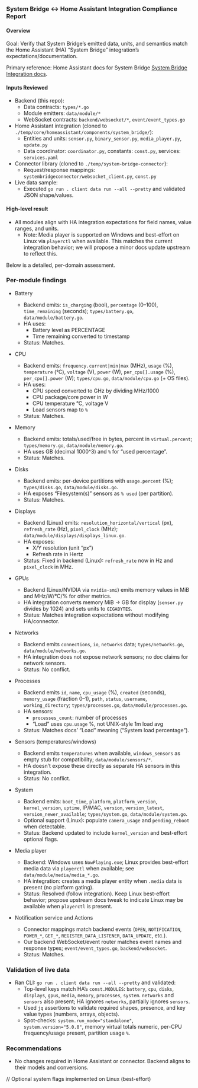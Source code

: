 ### System Bridge ↔ Home Assistant Integration Compliance Report

#### Overview

Goal: Verify that System Bridge’s emitted data, units, and semantics match the Home Assistant (HA) “System Bridge” integration’s expectations/documentation.

Primary reference: Home Assistant docs for System Bridge [System Bridge Integration docs](https://www.home-assistant.io/integrations/system_bridge/).

#### Inputs Reviewed

- Backend (this repo):
  - Data contracts: `types/*.go`
  - Module emitters: `data/module/*`
  - WebSocket contracts: `backend/websocket/*`, `event/event_types.go`
- Home Assistant integration (cloned to `./temp/core/homeassistant/components/system_bridge/`):
  - Entities and units: `sensor.py`, `binary_sensor.py`, `media_player.py`, `update.py`
  - Data coordinator: `coordinator.py`, constants: `const.py`, services: `services.yaml`
- Connector library (cloned to `./temp/system-bridge-connector`):
  - Request/response mappings: `systembridgeconnector/websocket_client.py`, `const.py`
- Live data sample:
  - Executed `go run . client data run --all --pretty` and validated JSON shape/values.

#### High-level result

- All modules align with HA integration expectations for field names, value ranges, and units.
  - Note: Media player is supported on Windows and best-effort on Linux via `playerctl` when available. This matches the current integration behavior; we will propose a minor docs update upstream to reflect this.

Below is a detailed, per-domain assessment.

### Per-module findings

- Battery

  - Backend emits: `is_charging` (bool), `percentage` (0–100), `time_remaining` (seconds); `types/battery.go`, `data/module/battery.go`.
  - HA uses:
    - Battery level as PERCENTAGE
    - Time remaining converted to timestamp
  - Status: Matches.

- CPU

  - Backend emits: `frequency.current|min|max` (MHz), `usage` (%), `temperature` (°C), `voltage` (V), `power` (W), `per_cpu[].usage` (%), `per_cpu[].power` (W); `types/cpu.go`, `data/module/cpu.go` (+ OS files).
  - HA uses:
    - CPU speed converted to GHz by dividing MHz/1000
    - CPU package/core power in W
    - CPU temperature °C, voltage V
    - Load sensors map to `%`
  - Status: Matches.

- Memory

  - Backend emits: totals/used/free in bytes, percent in `virtual.percent`; `types/memory.go`, `data/module/memory.go`.
  - HA uses GB (decimal 1000^3) and `%` for “used percentage”.
  - Status: Matches.

- Disks

  - Backend emits: per-device partitions with `usage.percent` (%); `types/disks.go`, `data/module/disks.go`.
  - HA exposes “Filesystem(s)” sensors as `% used` (per partition).
  - Status: Matches.

- Displays

  - Backend (Linux) emits: `resolution_horizontal/vertical` (px), `refresh_rate` (Hz), `pixel_clock` (MHz); `data/module/displays/displays_linux.go`.
  - HA exposes:
    - X/Y resolution (unit “px”)
    - Refresh rate in Hertz
  - Status: Fixed in backend (Linux): `refresh_rate` now in Hz and `pixel_clock` in MHz.

- GPUs

  - Backend (Linux/NVIDIA via `nvidia-smi`) emits memory values in MiB and MHz/W/°C/% for other metrics.
  - HA integration converts memory MiB → GB for display (`sensor.py` divides by 1024) and sets units to `GIGABYTES`.
  - Status: Matches integration expectations without modifying HA/connector.

- Networks

  - Backend emits `connections`, `io`, `networks` data; `types/networks.go`, `data/module/networks.go`.
  - HA integration does not expose network sensors; no doc claims for network sensors.
  - Status: No conflict.

- Processes

  - Backend emits `id`, `name`, `cpu_usage` (%), `created` (seconds), `memory_usage` (fraction 0–1), `path`, `status`, `username`, `working_directory`; `types/processes.go`, `data/module/processes.go`.
  - HA sensors:
    - `processes_count`: number of processes
    - “Load” uses `cpu.usage` %, not UNIX-style 1m load avg
  - Status: Matches docs’ “Load” meaning (“System load percentage”).

- Sensors (temperatures/windows)

  - Backend emits `temperatures` when available, `windows_sensors` as empty stub for compatibility; `data/module/sensors/*`.
  - HA doesn’t expose these directly as separate HA sensors in this integration.
  - Status: No conflict.

- System

  - Backend emits: `boot_time`, `platform`, `platform_version`, `kernel_version`, `uptime`, IP/MAC, `version`, `version_latest`, `version_newer_available`; `types/system.go`, `data/module/system.go`.
  - Optional support (Linux): populate `camera_usage` and `pending_reboot` when detectable.
  - Status: Backend updated to include `kernel_version` and best-effort optional flags.

- Media player

  - Backend: Windows uses `NowPlaying.exe`; Linux provides best-effort media data via `playerctl` when available; see `data/module/media/media_*.go`.
  - HA integration: creates a media player entity when `.media` data is present (no platform gating).
  - Status: Resolved (follow integration). Keep Linux best-effort behavior; propose upstream docs tweak to indicate Linux may be available when `playerctl` is present.

- Notification service and Actions
  - Connector mappings match backend events (`OPEN`, `NOTIFICATION`, `POWER_*`, `GET_*`, `REGISTER_DATA_LISTENER`, `DATA_UPDATE`, etc.).
  - Our backend WebSocket/event router matches event names and response types; `event/event_types.go`, `backend/websocket`.
  - Status: Matches.

### Validation of live data

- Ran CLI: `go run . client data run --all --pretty` and validated:
  - Top-level keys match HA’s `const.MODULES`: `battery`, `cpu`, `disks`, `displays`, `gpus`, `media`, `memory`, `processes`, `system`. `networks` and `sensors` also present; HA ignores `networks`, partially ignores `sensors`.
  - Used `jq` assertions to validate required shapes, presence, and key value types (numbers, arrays, objects).
  - Spot-checks: `system.run_mode="standalone"`, `system.version="5.0.0"`, memory virtual totals numeric, per-CPU frequency/usage present, partition usage `%`.

### Recommendations

- No changes required in Home Assistant or connector. Backend aligns to their models and conversions.

// Optional system flags implemented on Linux (best-effort)
